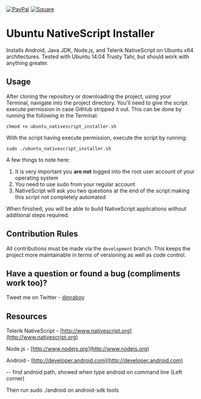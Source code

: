 [![PayPal](https://img.shields.io/badge/paypal-donate-yellow.svg)](https://paypal.me/nraboy)
[![Square](https://img.shields.io/badge/square-donate-yellow.svg)](https://cash.me/$nraboy)


# Ubuntu NativeScript Installer

Installs Android, Java JDK, Node.js, and Telerik NativeScript on Ubuntu x64 architectures.  Tested with Ubuntu 14.04 Trusty Tahr, but should work with anything greater.

## Usage

After cloning the repository or downloading the project, using your Terminal, navigate into the project directory.  You'll need to give the script execute permission in case GitHub stripped it out.  This can be done by running the following in the Terminal:

```
chmod +x ubuntu_nativescript_installer.sh
```

With the script having execute permission, execute the script by running:

```
sudo ./ubuntu_nativescript_installer.sh
```

A few things to note here:

1. It is very important you **are not** logged into the root user account of your operating system
2. You need to use sudo from your regular account
3. NativeScript will ask you two questions at the end of the script making this script not completely automated

When finished, you will be able to build NativeScript applications without additional steps required.

## Contribution Rules

All contributions must be made via the `development` branch.  This keeps the project more maintainable in terms of versioning as well as code control.

## Have a question or found a bug (compliments work too)?

Tweet me on Twitter - [@nraboy](https://www.twitter.com/nraboy)

## Resources

Telerik NativeScript - [http://www.nativescript.org](http://www.nativescript.org)

Node.js - [http://www.nodejs.org](http://www.nodejs.org)

Android - [http://developer.android.com](http://developer.android.com)


--
find android path, showed when type android on command line (Left corner)

Then  run sudo ./android on android-sdk tools
